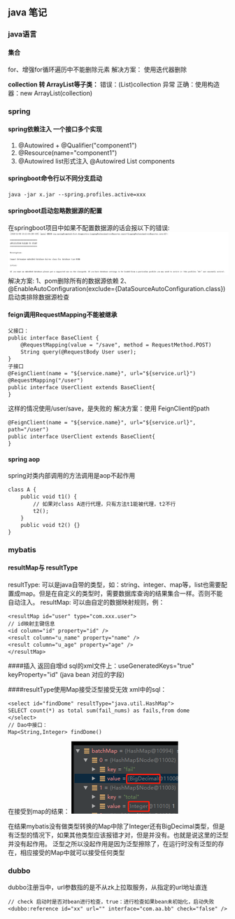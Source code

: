 ## java 笔记

### java语言
#### 集合
for、增强for循环遍历中不能删除元素
解决方案： 使用迭代器删除

**collection 转 ArrayList等子类：**
错误：(List)collection  异常
正确：使用构造器：new ArrayList(collection)

### spring
#### spring依赖注入 一个接口多个实现
1. @Autowired + @Qualifier("component1")
2. @Resource(name="component1")
3. @Autowired list形式注入
        @Autowired
        List<Component> components

#### springboot命令行以不同分支启动
    java -jar x.jar --spring.profiles.active=xxx

#### springboot启动忽略数据源的配置
在springboot项目中如果不配置数据源的话会报以下的错误:
![avatar](./image/spring-sb-data.png)
解决方案:
1、pom删除所有的数据源依赖
2、@EnableAutoConfiguration(exclude={DataSourceAutoConfiguration.class})启动类排除数据源检查

#### feign调用RequestMapping不能被继承

```
父接口：
public interface BaseClient {
    @RequestMapping(value = "/save", method = RequestMethod.POST)
    String query(@RequestBody User user); 
}
子接口
@FeignClient(name = "${service.name}", url="${service.url}")
@RequestMapping("/user")
public interface UserClient extends BaseClient{
}
```
这样的情况使用/user/save，是失败的
解决方案：使用 FeignClient的path
```
@FeignClient(name = "${service.name}", url="${service.url}", path="/user")
public interface UserClient extends BaseClient{
}
```

#### spring aop
spring对类内部调用的方法调用是aop不起作用
```
class A {
    public void t1() {
        // 如果对class A进行代理，只有方法t1能被代理，t2不行
        t2();
    }
    public void t2() {}
}
```

### mybatis
####  resultMap与 resultType
resultType:
可以是java自带的类型，如：string、integer、map等，list也需要配置成map。但是在自定义的类型时，需要数据库查询的结果集合一样。否则不能自动注入。
resultMap:
可以由自定的数据映射规则，例：
```
<resultMap id="user" type="com.xxx.user">
// id映射主键信息
<id column="id" property="id" />
<result column="u_name" property="name" />
<result column="u_age" property="age" />
</resultMap>
```
####插入 返回自增id
sql的xml文件上：useGeneratedKeys="true" keyProperty="id" (java bean 对应的字段)

####resultType使用Map接受泛型接受无效
xml中的sql：
```
<select id="findDome" resultType="java.util.HashMap">
SELECT count(*) as total sum(fail_nums) as fails,from dome
</select>
// Dao中接口：
Map<String,Integer> findDome()
```
在接受到map的结果：
![avatar](./image/mybatis-result_type1.png)

在结果mybatis没有做类型转换的Map中除了Integer还有BigDecimal类型，但是有泛型的情况下，如果其他类型应该报错才对，但是并没有。也就是说这里的泛型并没有起作用。
泛型之所以没起作用是因为泛型擦除了，在运行时没有泛型的存在，相应接受的Map中就可以接受任何类型

### dubbo
dubbo注册当中，url参数指的是不从zk上拉取服务，从指定的url地址直连
```
// check 启动时是否对bean进行检查，true：进行检查如果bean未初始化，启动失败
<dubbo:reference id="xx" url="" interface="com.aa.bb" check="false" />
```